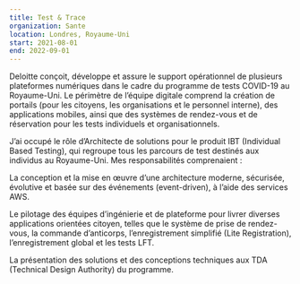 ```yaml
---
title: Test & Trace
organization: Sante
location: Londres, Royaume-Uni
start: 2021-08-01
end: 2022-09-01
---
```


Deloitte conçoit, développe et assure le support opérationnel de plusieurs plateformes numériques dans le cadre du programme de tests COVID-19 au Royaume-Uni.
Le périmètre de l’équipe digitale comprend la création de portails (pour les citoyens, les organisations et le personnel interne), des applications mobiles, ainsi que des systèmes de rendez-vous et de réservation pour les tests individuels et organisationnels.

J’ai occupé le rôle d’Architecte de solutions pour le produit IBT (Individual Based Testing), qui regroupe tous les parcours de test destinés aux individus au Royaume-Uni. Mes responsabilités comprenaient :

La conception et la mise en œuvre d’une architecture moderne, sécurisée, évolutive et basée sur des événements (event-driven), à l’aide des services AWS.

Le pilotage des équipes d’ingénierie et de plateforme pour livrer diverses applications orientées citoyen, telles que le système de prise de rendez-vous, la commande d’anticorps, l’enregistrement simplifié (Lite Registration), l’enregistrement global et les tests LFT.

La présentation des solutions et des conceptions techniques aux TDA (Technical Design Authority) du programme.